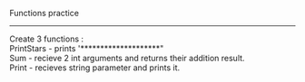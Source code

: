 Functions practice
<hr/>
Create 3 functions :
<br/>
PrintStars - prints '********************"
<br/>
Sum - recieve 2 int arguments and returns their addition result.
<br/>
Print - recieves string parameter and prints it.